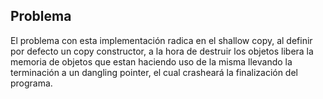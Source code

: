 ## Problema


El problema con esta implementación radica en el shallow copy, al
definir por defecto un copy constructor, a la hora de destruir los objetos
libera la memoria de objetos que estan haciendo uso de la misma llevando la
terminación a un dangling pointer, el cual crasheará la finalización del programa.
